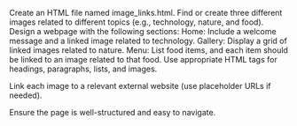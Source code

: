 Create an HTML file named image_links.html.
Find or create three different images related to different topics (e.g., technology, nature, and food).
Design a webpage with the following sections:
Home: Include a welcome message and a linked image related to technology.
Gallery: Display a grid of linked images related to nature.
Menu: List food items, and each item should be linked to an image related to that food.
 Use appropriate HTML tags for headings, paragraphs, lists, and images.

 Link each image to a relevant external website (use placeholder URLs if needed).

 Ensure the page is well-structured and easy to navigate.
